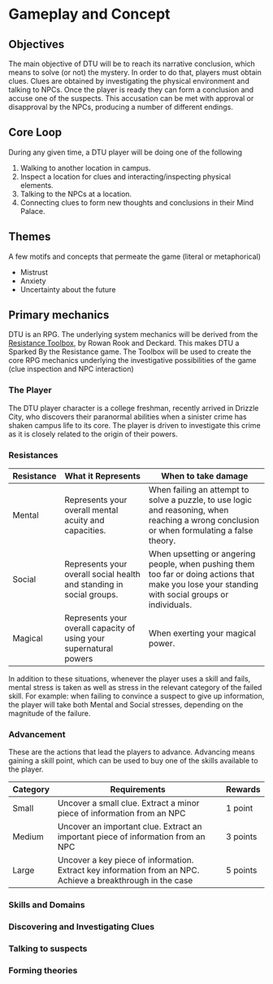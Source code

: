 # Gameplay and Concept

## Objectives

The main objective of DTU will be to reach its narrative conclusion, which means to solve (or not) the mystery. In order to do that, players must obtain clues. Clues are obtained by investigating the physical environment and talking to NPCs. Once the player is ready they can form a conclusion and accuse one of the suspects. This accusation can be met with approval or disapproval by the NPCs, producing a number of different endings.

## Core Loop

During any given time, a DTU player will be doing one of the following

1. Walking to another location in campus.
2. Inspect a location for clues and interacting/inspecting physical elements.
3. Talking to the NPCs at a location.
4. Connecting clues to form new thoughts and conclusions in their Mind Palace.

## Themes

A few motifs and concepts that permeate the game (literal or metaphorical)

- Mistrust
- Anxiety
- Uncertainty about the future

## Primary mechanics

DTU is an RPG. The underlying system mechanics will be derived from the [Resistance Toolbox](https://www.drivethrurpg.com/en/product/254150), by Rowan Rook and Deckard. This makes DTU a Sparked By the Resistance game. The Toolbox will be used to create the core RPG mechanics underlying the investigative possibilities of the game (clue inspection and NPC interaction)

### The Player

The DTU player character is a college freshman, recently arrived in Drizzle City, who discovers their paranormal abilities when a sinister crime has shaken campus life to its core. The player is driven to investigate this crime as it is closely related to the origin of their powers.

### Resistances

| Resistance | What it Represents | When to take damage |
|------------|--------------------|---------------------|
| Mental     | Represents your overall mental acuity and capacities. |  When failing an attempt to solve a puzzle, to use logic and reasoning, when reaching a wrong conclusion or when formulating a false theory. |
| Social | Represents your overall social health and standing in social groups. | When upsetting or angering people, when pushing them too far or doing actions that make you lose your standing with social groups or individuals. |
| Magical | Represents your overall capacity of using your supernatural powers | When exerting your magical power.|

In addition to these situations, whenever the player uses a skill and fails, mental stress is taken as well as stress in the relevant category of the failed skill. For example: when failing to convince a suspect to give up information, the player will take both Mental and Social stresses, depending on the magnitude of the failure.

### Advancement

These are the actions that lead the players to advance. Advancing means gaining a skill point, which can be used to buy one of the skills available to the player.

| Category | Requirements | Rewards |
|----------|--------------|---------|
| Small | Uncover a small clue. Extract a minor piece of information from an NPC | 1 point |
| Medium | Uncover an important clue. Extract an important piece of information from an NPC | 3 points |
| Large | Uncover a key piece of information. Extract key information from an NPC. Achieve a breakthrough in the case | 5 points |

### Skills and Domains

### Discovering and Investigating Clues

### Talking to suspects

### Forming theories